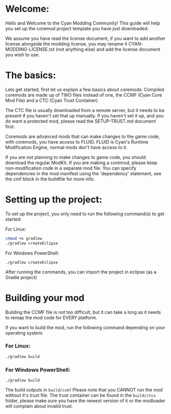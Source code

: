 # Welcome:
Hello and Welcome to the Cyan Modding Community!
This guide will help you set up the coremod project template you have just downloaded.

We assume you have read the license document, if you want to add another license alongside the modding license,
you may rename it CYAN-MODDING-LICENSE.txt (not anything else) and add the license document you wish to use.



# The basics:
Lets get started, first let us explain a few basics about coremods:
Compiled coremods are made up of TWO files instead of one, the CCMF (Cyan Core Mod File) and a CTC (Cyan Trust Container)

The CTC file is usually downloaded from a remote server, but it needs to be present if you haven't set that up manually.
If you haven't set it up, and you do want a protected mod, please read the SETUP-TRUST.md document first.

Coremods are advanced mods that can make changes to the game code, with coremods, you have access to FLUID.
FLUID is Cyan's Runtime Modification Engine, normal mods don't have access to it.

If you are not planning to make changes to game code, you should download the regular ModKit.
If you are making a coremod, please keep non-modification code in a separate mod file. You can specify dependencies
in the mod manifest using the 'dependency' statement, see the cmf block in the buildfile for more info.


# Setting up the project:
To set up the project, you only need to run the following command(s) to get started:

For Linux:

```bash
chmod +x gradlew
./gradlew createEclipse
```

For Windows PowerShell:

```
./gradlew createEclipse
```

After running the commands, you can import the project in eclipse (as a Gradle project)

# Building your mod
Building the CCMF file is not too difficult, but it can take a long as it needs to remap the mod code for EVERY platform.

If you want to build the mod, run the following command depending on your operating system:


### For Linux:

```bash
./gradlew build
```

### For Windows PowerShell:

```
./gradlew build
```

The build outputs in `build/ccmf`
Please note that you CANNOT run the mod without it's trust file. The trust container can be found in the `build/ctcs` folder, please make sure you have the newest version of it or the modloader will complain about invalid trust.
